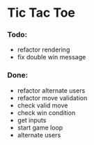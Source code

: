 # Tic Tac Toe

### Todo:
- refactor rendering
- fix double win message

### Done:

- refactor alternate users
- refactor move validation
- check valid move
- check win condition
- get inputs
- start game loop
- alternate users